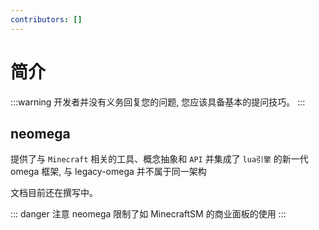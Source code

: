 ```yaml
---
contributors: []
---
```

# 简介

:::warning
开发者并没有义务回复您的问题, 您应该具备基本的提问技巧。
:::

## neomega

提供了与 `Minecraft` 相关的工具、概念抽象和 `API` 并集成了 `lua引擎` 的新一代 omega 框架, 与 legacy-omega 并不属于同一架构

文档目前还在撰写中。  



::: danger 注意
neomega 限制了如 MinecraftSM 的商业面板的使用
:::